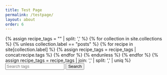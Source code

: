 ```yaml
---
title: Test Page
permalink: /testpage/
layout: about
order: 6
---
```


<html>
  <body>
    <div>
      {% assign recipe_tags = "" | split: ',' %}
      {% for collection in site.collections %}
        {% unless collection.label == "posts" %}
            {% for recipe in site[collection.label] %}
              {% assign recipe_tags = recipe_tags | concat:recipe.tags %}
            {% endfor %}
        {% endunless %}
      {% endfor %}
      {% assign recipe_tags = recipe_tags | join: ',' | split: ',' | uniq %}
      <input type="text" id="searchInput" placeholder="Search tags">
      <button type="submit" onclick="recipeSearch()" id="searchButton">Search</button>
      <p id="paragraph"></p>
      <script>
        function recipeSearch() {
          var input, filter, tags, i, txtValue;
          input = document.getElementById('searchInput');
          paragraph = document.getElementById('paragraph');
          filter = input.value.toLowerCase();
          tags = {{ recipe_tags | jsonify }};
          var recipes = [];
          var results = [];
          var bruhvalue = [];
          var directories = {{ site.collections | map: "directory" | jsonify }};
          var collections = {{ site.collections | map: "label" | jsonify }};
          fetch("{{ site.url }}{{ site.baseurl }}/_data/recipes.json")
            .then(response => response.json())
            .then(data => {
              var printable = data;
              for (i = 0; i < tags.length; i++) {
                txtValue = tags[i];
                if (txtValue.toLowerCase().indexOf(filter) > -1) {
                  results.push(txtValue);
                }
              }
              if (filter != '') {
                for (i = 0; i < printable.length; i++) {
                  for (j = 0; j < printable[i].tags.length; j++) {
                    txtValue = printable[i].tags[j];
                    bruhvalue = bruhvalue + ' ' + txtValue;
                    if (results.includes(txtValue.toLowerCase())) {
                      recipes.push(printable[i].title);
                    }
                  }
                }
                console.log(bruhvalue);
                paragraph.innerText = 'Results: ' + results.join(', ') + ' Recipes Found: ' + recipes.join(', ');
              }     })
            .catch(error => {
              console.error(`Error fetching recipes: ${error}`);
            });
        }
      </script>
    </div>
  </body>
</html>

